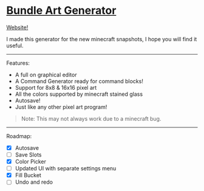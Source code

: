 # [Bundle Art Generator](https://kevinwh0.github.io/BundleArtGenerator/index.html)

[Website!](https://kevinwh0.github.io/BundleArtGenerator/index.html)

I made this generator for the new minecraft snapshots, I hope you will find it useful.

---

Features:

- A full on graphical editor
- A Command Generator ready for command blocks!
- Support for 8x8 & 16x16 pixel art
- All the colors supported by minecraft stained glass
- Autosave!
- Just like any other pixel art program!

> Note: This may not always work due to a minecraft bug.

---

Roadmap:

- [x] Autosave
- [ ] Save Slots
- [x] Color Picker
- [ ] Updated UI with separate settings menu
- [x] Fill Bucket
- [ ] Undo and redo
